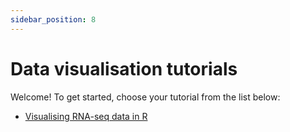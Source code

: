 ```yaml
---
sidebar_position: 8
---
```


# Data visualisation tutorials

Welcome!  To get started, choose your tutorial from the list below:

* [Visualising RNA-seq data in R](visualising_rna-seq_data/README.md)


